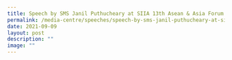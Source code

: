 ```yaml
---
title: Speech by SMS Janil Puthucheary at SIIA 13th Asean & Asia Forum
permalink: /media-centre/speeches/speech-by-sms-janil-puthucheary-at-siia-13th-asean-asia-forum/
date: 2021-09-09
layout: post
description: ""
image: ""
---
```

